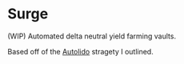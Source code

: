 # Surge

(WIP) Automated delta neutral yield farming vaults.

Based off of the [Autolido](https://docs.google.com/document/d/1wQ-vzP7TlSUF-PgjePvF3JFit6_0J2Mg8zCSrj5tKfc/edit?usp=sharing) stragety I outlined.
